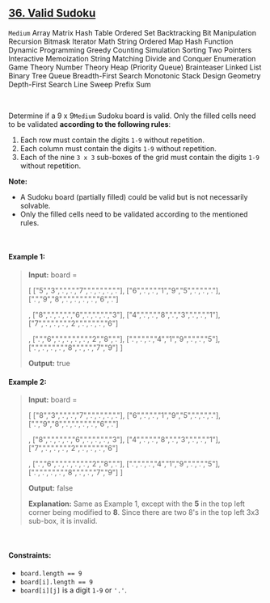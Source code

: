 ## [36. Valid Sudoku](https://leetcode.com/problems/valid-sudoku/)

<code>Medium</code>
Array
Matrix
Hash Table
Ordered Set
Backtracking
Bit Manipulation
Recursion
Bitmask
Iterator
Math
String
Ordered Map
Hash Function
Dynamic Programming
Greedy
Counting
Simulation
Sorting
Two Pointers
Interactive
Memoization
String Matching
Divide and Conquer
Enumeration
Game Theory
Number Theory
Heap (Priority Queue)
Brainteaser
Linked List
Binary Tree
Queue
Breadth-First Search
Monotonic Stack
Design
Geometry
Depth-First Search
Line Sweep
Prefix Sum

<br>

Determine if a 9 x 9<code>Medium</code> Sudoku board is valid. Only the filled cells need to be validated __according to the following rules__:

1. Each row must contain the digits <code>1-9</code> without repetition.
2. Each column must contain the digits <code>1-9</code> without repetition.
3. Each of the nine <code>3 x 3</code> sub-boxes of the grid must contain the digits <code>1-9</code> without repetition.

__Note:__

- A Sudoku board (partially filled) could be valid but is not necessarily solvable.
- Only the filled cells need to be validated according to the mentioned rules.

<br>

#### Example 1:

> __Input:__ board =
>
> [ ["5","3",".",".","7",".",".",".","."], ["6",".",".","1","9","5",".",".","."], [".","9","8",".",".",".",".","6","."]
>
> , ["8",".",".",".","6",".",".",".","3"], ["4",".",".","8",".","3",".",".","1"], ["7",".",".",".","2",".",".",".","6"]
>
> , [".","6",".",".",".",".","2","8","."], [".",".",".","4","1","9",".",".","5"], [".",".",".",".","8",".",".","7","9"] ]
>
> __Output:__ true

#### Example 2:

> __Input:__ board =
>
> [ ["8","3",".",".","7",".",".",".","."], ["6",".",".","1","9","5",".",".","."], [".","9","8",".",".",".",".","6","."]
>
> , ["8",".",".",".","6",".",".",".","3"], ["4",".",".","8",".","3",".",".","1"], ["7",".",".",".","2",".",".",".","6"]
>
> , [".","6",".",".",".",".","2","8","."], [".",".",".","4","1","9",".",".","5"], [".",".",".",".","8",".",".","7","9"] ]
>
> __Output:__ false
>
> __Explanation:__ Same as Example 1, except with the __5__ in the top left corner being modified to __8__. Since there are two 8's in the top left 3x3 sub-box, it is invalid.

<br>

#### Constraints:

- <code>board.length == 9</code>
- <code>board[i].length == 9</code>
- <code>board[i][j]</code> is a digit <code>1-9</code> or <code>'.'</code>.